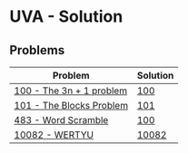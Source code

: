 # UVA - Solution
## Problems
| Problem | Solution |
| - | - |
| [100 - The 3n + 1 problem](https://onlinejudge.org/index.php?option=com_onlinejudge&Itemid=8&category=3&page=show_problem&problem=36) | [100](https://github.com/lisansulistiani/UVA/blob/master/C%2B%2B/100.cpp) |
| [101 - The Blocks Problem](https://onlinejudge.org/index.php?option=com_onlinejudge&Itemid=8&category=24&page=show_problem&problem=37) | [101](https://github.com/lisansulistiani/UVA/blob/master/Python/101.cpp) |
| [483 - Word Scramble](https://onlinejudge.org/index.php?option=com_onlinejudge&Itemid=8&category=6&page=show_problem&problem=424) | [100](https://github.com/lisansulistiani/UVA/blob/master/C%2B%2B/483.cpp) |
| [10082 - WERTYU](https://onlinejudge.org/index.php?option=com_onlinejudge&Itemid=8&page=show_problem&problem=1023) | [10082](https://github.com/lisansulistiani/UVA/blob/master/C%2B%2B/10082.cpp) |